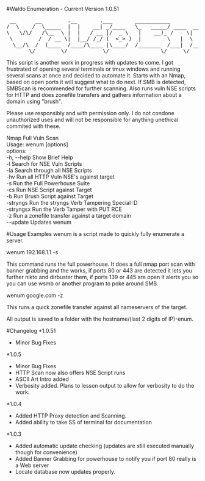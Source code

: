 #Waldo Enumeration - Current Version 1.0.51
<pre>
 __      __        .__       .___       ___________                     
/  \    /  \_____  |  |    __| _/____   \_   _____/ ____  __ __  _____  
\   \/\/   /\__  \ |  |   / __ |/  _ \   |    __)_ /    \|  |  \/     \ 
 \        /  / __ \|  |__/ /_/ (  <_> )  |        \   |  \  |  /  Y Y  \
  \__/\  /  (____  /____/\____ |\____/  /_______  /___|  /____/|__|_|  /
       \/        \/           \/                \/     \/            \/ 
</pre>
This script is another work in progress with updates to come.  I got frustrated of opening several terminals or tmux windows and running several scans at once and decided to automate it.  Starts with an Nmap, based on open ports it will suggest what to do next.  If SMB is detected, SMBScan is recommended for further scanning.  Also runs vuln NSE scripts for HTTP and does zonefile transfers and gathers information about a domain using "brush".

Please use responsibly and with permission only.  I do not condone unauthorized uses and will not be responsible for anything unethical commited with these.

Nmap Full Vuln Scan
<br />
Usage: wenum <target> [options]
<br />
options:
<br />
-h, --help                    Show Brief Help
<br />
-l                            Search for NSE Vuln Scripts
<br />
-la                           Search through all NSE Scripts
<br />
-hv                           Run all HTTP Vuln NSE's against target
<br />
-s                            Run the Full Powerhouse Suite
<br />
-cs                           Run NSE Script against Target
<br />
-b                            Run Brush Script against Target
<br />
-stryngs                      Run the stryngs Verb Tampering Special :D
<br />
-stryngsx                     Run the Verb Tamper with PUT RCE <TARGET>
<br />
-z                            Run a zonefile transfer against a target domain
<br />
--update                      Updates wenum

#Usage Examples
wenum is a script made to quickly fully enumerate a server.  

wenum 192.168.1.1 -s

This command runs the full powerhouse.  It does a full nmap port scan with banner grabbing and the works, if ports 80 or 443 are detected it lets you further nikto and dirbuster them, if ports 139 or 445 are open it alerts you so you can use wsmb or another program to poke around SMB.  

wenum google.com -z

This runs a quick zonefile transfer against all nameservers of the target.

All output is saved to a folder with the hostname/(last 2 digits of IP)-enum.

#Changelog
*1.0.51
<ul>
<li> Minor Bug Fixes</li>
</ul>

*1.0.5
<ul>
<li> Minor Bug Fixes</li>
<li> HTTP Scan now also offers NSE Script runs</li>
<li> ASCII Art Intro added</li>
<li> Verbosity added.  Plans to lesson output to allow for verbosity to do the work.</li>
</ul>

*1.0.4
<ul>
<li> Added HTTP Proxy detection and Scanning.</li>
<li> Added ability to take SS of terminal for documentation</li>
</ul>

*1.0.3
<ul>
<li> Added automatic update checking (updates are still executed manually though for convenience)</li>
<li> Added Banner Grabbing for powerhouse to notify you if port 80 really is a Web server</li>
<li> Locate database now updates properly.</li>
</ul>
